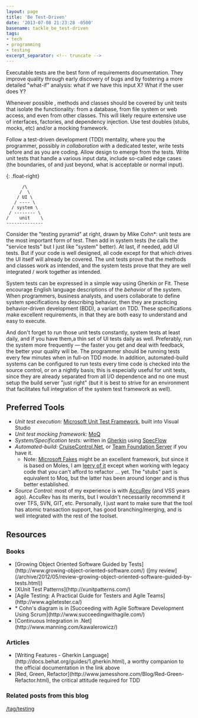 ```yaml
---
layout: page
title: 'Be Test-Driven'
date: '2013-07-08 21:23:28 -0500'
basename: tackle_be_test-driven
tags:
- tech
- programming
- testing
excerpt_separator: <!-- truncate -->
---
```


Executable tests are the best form of requirements documentation. They improve
quality through early discovery of bugs and by fostering a more detailed
"what-if" analysis: what if we have this input X? What if the user does Y?

<!-- truncate -->

Whenever possible , methods and classes should be covered by unit tests that
isolate the functionality: from a database, from file system or web access, and
even from other classes. This will likely require extensive use of interfaces,
factories, and dependency injection. Use test doubles (stubs, mocks, etc) and/or
a mocking framework.

Follow a test-driven development (TDD) mentality, where you the programmer,
possibly _in collaboration with_ a dedicated tester, write tests before and as
you are coding. Allow design to emerge from the tests. Write unit tests that
handle a various input data, include so-called edge cases (the boundaries, of
and just beyond, what is acceptable or normal input).

{: .float-right}
```none
      /\
     /  \
    / UI \
   / ---- \
  / system \
 / -------- \
/    unit    \
--------------
```

Consider the "testing pyramid" at right, drawn by Mike Cohn*: unit tests are the
most important form of test. Then add in system tests (he calls the "service
tests" but I just like "system" better). At last, if needed, add UI tests. But
if your code is well designed, all code except for that which drives the UI
itself will already be covered. The unit tests prove that the methods and
classes work as intended, and the system tests prove that they are well
integrated / work together as intended.


System tests can be expressed in a simple way using Gherkin or Fit. These
encourage English language descriptions of the _behavior_ of the system. When
programmers, business analysts, and users collaborate to define system
specifications by describing behavior, then they are practicing behavior-driven
development (BDD), a variant on TDD. These specifications make excellent
requirements, in that they are both easy to understand and easy to execute.

And don't forget to run those unit tests constantly, system tests at least
daily, and if you have them,a thin set of UI tests daily as well. Preferably,
run the system more frequently &mdash; the faster you get and deal with
feedback, the better your quality will be. The programmer should be running
tests every few minutes when in full-on TDD mode. In addition, automated-build
systems can be configured to run tests every time code is checked into the
source control, or on a nightly basis; this is especially useful for unit tests,
since they are already separated from all I/O dependence and no one must setup
the build server "just right" (but it is best to strive for an environment that
facilitates full integration of the system test framework as well).

## Preferred Tools

* _Unit test execution:_ [Microsoft Unit Test Framework](http://msdn.microsoft.com/en-us/library/dd264975.aspx), built into Visual Studio
* _Unit test mocking framework:_ [MoQ](http://code.google.com/p/moq/)
* _System/Specification tests:_ written in [Gherkin](https://github.com/cucumber/cucumber/wiki/Gherkin) using [SpecFlow](http://www.specflow.org/specflownew/)
* _Automated-build:_ [CruiseControl.Net](http://www.cruisecontrolnet.org/), or [Team Foundation Server](http://msdn.microsoft.com/en-us/magazine/jj721597.aspx) if you have it.
    * Note: [Microsoft Fakes](http://msdn.microsoft.com/en-us/library/hh549175.aspx) might be an excellent framework, but since it is based on Moles, I am [leery of it](/archive/2012/04/moles-no-longer-fit-for-unit-tests.html) except when working with legacy code that you can't afford to refactor &hellip; yet. The "stubs" part is equivalent to Moq, but the latter has been around longer and is thus better established.
* _Source Control:_ most of my experience is with [AccuRev](http://www.accurev.com/) (and VSS years ago). AccuRev has its merits, but I wouldn't necessarily recommend it over TFS, SVN, GIT, etc. Personally, I just want to make sure that the tool has atomic transaction support, has good branching/merging, and is well integrated with the rest of the toolset.

## Resources

### Books

<ul>
<li>[Growing Object Oriented Software Guided by Tests](http://www.growing-object-oriented-software.com/) ([my review](/archive/2012/05/review-growing-object-oriented-software-guided-by-tests.html))</li>
<li>[XUnit Test Patterns](http://xunitpatterns.com/)</li>
<li>[Agile Testing: A Practical Guide for Testers and Agile Teams](http://www.agiletester.ca/)</li>
<li>* Cohn's diagram is in [Succeeding with Agile Software Development Using Scrum](http://www.succeedingwithagile.com/)</li>
<li>[Continuous Integration in .Net](http://www.manning.com/kawalerowicz/)</li>
</ul>

### Articles

<ul>
<li>[Writing Features - Gherkin Language](http://docs.behat.org/guides/1.gherkin.html), a worthy companion to the official documentation in the link above</li>
<li>[Red, Green, Refactor](http://www.jamesshore.com/Blog/Red-Green-Refactor.html), the critical attitude required for TDD</a>
</ul>

### Related posts from this blog

[/tag/testing](/tag/testing)
